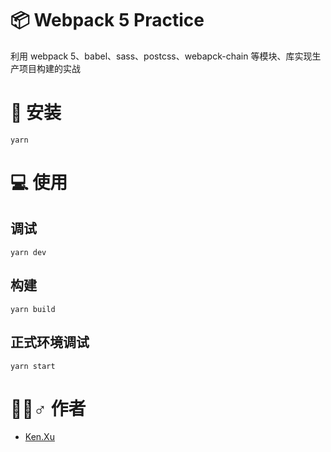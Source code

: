 # 📦 Webpack 5 Practice 
利用 webpack 5、babel、sass、postcss、webapck-chain 等模块、库实现生产项目构建的实战


# 🔧 安装 
```
yarn
```

# 💻 使用 

## 调试 
```
yarn dev
```
## 构建 
```
yarn build
```
## 正式环境调试 
```
yarn start
```

# 🙋‍♂️♂️ 作者 
+ [Ken.Xu](https://github.com/ckken)